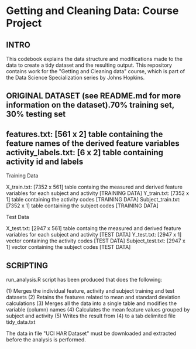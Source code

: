 Getting and Cleaning Data: Course Project
=========================================
INTRO
------------
This codebook explains the data structure and modifications made to the data to create a tidy dataset and the resulting output.
This repository contains work for the "Getting and Cleaning data" course, which is part of the Data Science Specialization series by Johns Hopkins.

ORIGINAL DATASET 
(see README.md for more information on the dataset).70% training set, 30% testing set
------------------
features.txt: [561 x 2] table containing the feature names of the derived feature variables
activity_labels.txt: [6 x 2] table containing activity id and labels
------------------
Training Data

X_train.txt: [7352 x 561] table containg the measured and derived feature variables for each subject and activity [TRAINING DATA]
Y_train.txt: [7352 x 1] table containing the activity codes [TRAINING DATA]
Subject_train.txt: [7352 x 1] table containing the subject codes [TRAINING DATA]

Test Data

X_test.txt: [2947 x 561] table containg the measured and derived feature variables for each subject and activity [TEST DATA]
Y_test.txt: [2947 x 1] vector containing the activity codes [TEST DATA]
Subject_test.txt: [2947 x 1] vector containing the subject codes [TEST DATA]

SCRIPTING
-------------------------------------
run_analysis.R script has been produced that does the following:

(1) Merges the individual feature, activity and subject training and test datasets
(2) Retains the features related to mean and standard deviation calculations
(3) Merges all the data into a single table and modifies the variable (column) names
(4) Calculates the mean feature values grouped by subject and activity
(5) Writes the result from (4) to a tab delimited file tidy_data.txt

The data in file "UCI HAR Dataset" must be downloaded and extracted before the analysis is performed.